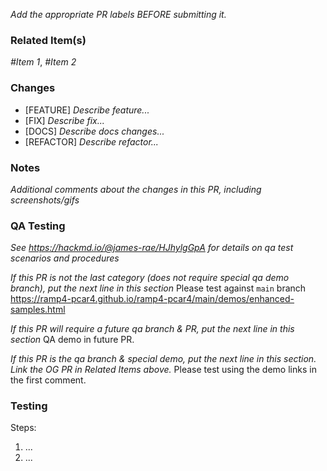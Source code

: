 *Add the appropriate PR labels BEFORE submitting it.*

### Related Item(s)
*#Item 1*, *#Item 2*

### Changes
- [FEATURE] *Describe feature...*
- [FIX] *Describe fix...*
- [DOCS] *Describe docs changes...*
- [REFACTOR] *Describe refactor...*

### Notes
*Additional comments about the changes in this PR, including screenshots/gifs*

### QA Testing

*See https://hackmd.io/@james-rae/HJhylgGpA for details on qa test scenarios and procedures*

*If this PR is not the last category (does not require special qa demo branch), put the next line in this section*
Please test against `main` branch https://ramp4-pcar4.github.io/ramp4-pcar4/main/demos/enhanced-samples.html

*If this PR will require a future qa branch & PR, put the next line in this section*
QA demo in future PR.

*If this PR is the qa branch & special demo, put the next line in this section. Link the OG PR in Related Items above.*
Please test using the demo links in the first comment.

### Testing

Steps:
1. ...
2. ...

